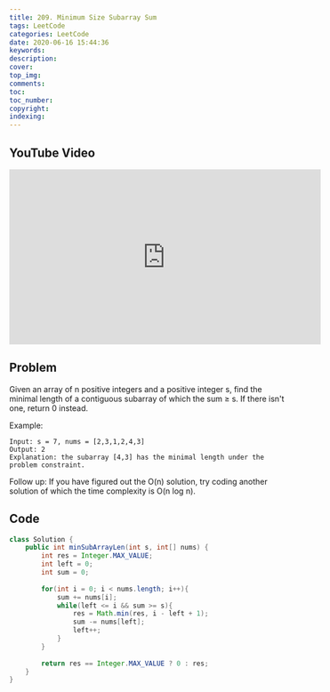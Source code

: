 ```yaml
---
title: 209. Minimum Size Subarray Sum
tags: LeetCode
categories: LeetCode
date: 2020-06-16 15:44:36
keywords:
description:
cover:
top_img:
comments:
toc:
toc_number:
copyright:
indexing:
---
```

## YouTube Video
<iframe width="560" height="315" src="https://www.youtube.com/embed/jp15K7dTCHc" frameborder="0" allow="accelerometer; autoplay; encrypted-media; gyroscope; picture-in-picture" allowfullscreen></iframe>

## Problem
Given an array of n positive integers and a positive integer s, find the minimal length of a contiguous subarray of which the sum ≥ s. If there isn't one, return 0 instead.

Example: 
```
Input: s = 7, nums = [2,3,1,2,4,3]
Output: 2
Explanation: the subarray [4,3] has the minimal length under the problem constraint.
```
Follow up:
If you have figured out the O(n) solution, try coding another solution of which the time complexity is O(n log n). 

## Code
```java
class Solution {
    public int minSubArrayLen(int s, int[] nums) {
        int res = Integer.MAX_VALUE;
        int left = 0;
        int sum = 0;
        
        for(int i = 0; i < nums.length; i++){
            sum += nums[i];
            while(left <= i && sum >= s){
                res = Math.min(res, i - left + 1);
                sum -= nums[left];
                left++;
            }
        }
        
        return res == Integer.MAX_VALUE ? 0 : res;
    }
}
```